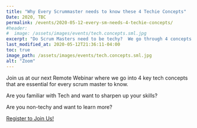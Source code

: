 ```yaml
---
title: "Why Every Scrummaster needs to know these 4 Techie Concepts"
Date: 2020, TBC
permalink: /events/2020-05-12-every-sm-needs-4-techie-concepts/
#header:
#  image: /assets/images/events/tech.concepts.sml.jpg
excerpt: "Do Scrum Masters need to be techy?  We go through 4 concepts that are essential for good scrum masters!"
last_modified_at: 2020-05-12T21:36:11-04:00
toc: true
image_path: /assets/images/events/tech.concepts.sml.jpg
alt: "Zoom"
---
```


Join us at our next Remote Webinar where we go into 4 key tech concepts that are essential for every scrum master to know.

Are you familiar with Tech and want to sharpen up your skills?

Are you non-techy and want to learn more?

<a href="https://www.eventbrite.com/e/why-scrummasters-need-to-learn-these-4-techie-concepts-tickets-105439634786?ref=estw" target="blank">
Register to Join Us!
</a>